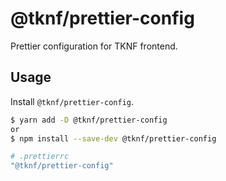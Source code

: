 # @tknf/prettier-config

Prettier configuration for TKNF frontend.

## Usage

Install `@tknf/prettier-config`.

```bash
$ yarn add -D @tknf/prettier-config
or
$ npm install --save-dev @tknf/prettier-config
```

```bash
# .prettierrc
"@tknf/prettier-config"
```